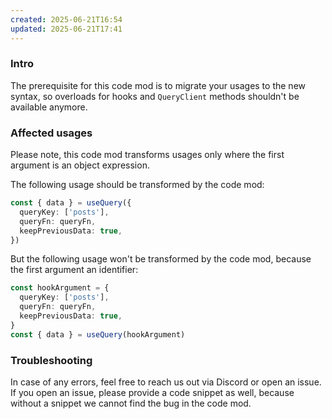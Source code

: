 ```yaml
---
created: 2025-06-21T16:54
updated: 2025-06-21T17:41
---
```

### Intro

The prerequisite for this code mod is to migrate your usages to the new syntax, so overloads for hooks and `QueryClient` methods shouldn't be available anymore.

### Affected usages

Please note, this code mod transforms usages only where the first argument is an object expression.

The following usage should be transformed by the code mod:

```ts
const { data } = useQuery({
  queryKey: ['posts'],
  queryFn: queryFn,
  keepPreviousData: true,
})
```

But the following usage won't be transformed by the code mod, because the first argument an identifier:

```ts
const hookArgument = {
  queryKey: ['posts'],
  queryFn: queryFn,
  keepPreviousData: true,
}
const { data } = useQuery(hookArgument)
```

### Troubleshooting

In case of any errors, feel free to reach us out via Discord or open an issue. If you open an issue, please provide a code snippet as well, because without a snippet we cannot find the bug in the code mod.
